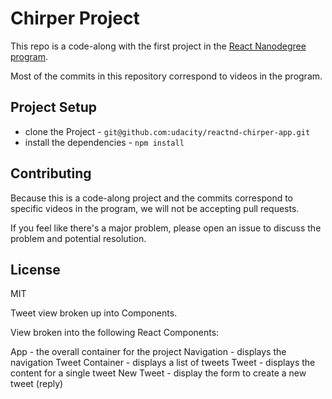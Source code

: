 # Chirper Project

This repo is a code-along with the first project in the [React Nanodegree program](https://www.udacity.com/course/react-nanodegree--nd019).

Most of the commits in this repository correspond to videos in the program.

## Project Setup

- clone the Project - `git@github.com:udacity/reactnd-chirper-app.git`
- install the dependencies - `npm install`

## Contributing

Because this is a code-along project and the commits correspond to specific videos in the program, we will not be accepting pull requests.

If you feel like there's a major problem, please open an issue to discuss the problem and potential resolution.

## License

MIT

Tweet view broken up into Components.

View broken into the following React Components:

App - the overall container for the project
Navigation - displays the navigation
Tweet Container - displays a list of tweets
Tweet - displays the content for a single tweet
New Tweet - display the form to create a new tweet (reply)
